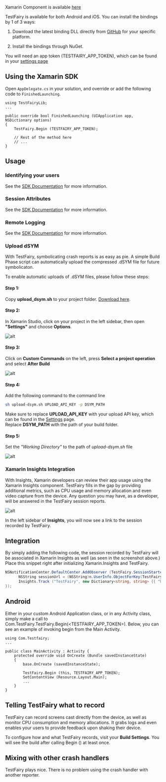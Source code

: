 Xamarin Component is available [here](https://docs.testfairy.com/Platforms/Xamarin_Component.html)

TestFairy is available for both Android and iOS. You can install the bindings by 1 of 3 ways:

1. Download the latest binding DLL directly from [GitHub](https://github.com/testfairy/testfairy-xamarin/releases) for your specific platform.

1. Install the bindings through NuGet.

You will need an app token (TESTFAIRY_APP_TOKEN), which can be found in your [settings page](http://app.testfairy.com/settings/)

## Using the Xamarin SDK

Open `AppDelegate.cs` in your solution, and override or add the following code to `FinishedLaunching`.

```
using TestFairyLib;
...

public override bool FinishedLaunching (UIApplication app, NSDictionary options)
{
	TestFairy.Begin (TESTFAIRY_APP_TOKEN);

	// Rest of the method here
	// ...
}
```

## Usage

### Identifying your users

See the [SDK Documentation](https://docs.testfairy.com/SDK/Identifying_Your_Users.html#xamarin) for more information.

### Session Attributes

See the [SDK Documentation](https://docs.testfairy.com/SDK/Session_Attributes.html#xamarin) for more information.

### Remote Logging

See the [SDK Documentation](https://docs.testfairy.com/SDK/Remote_Logging.html#xamarin) for more information.

### Upload dSYM

With TestFairy, symbolicating crash reports is as easy as pie. A simple Build Phase script can automatically upload the compressed .dSYM file for future symbolicaton.

To enable automatic uploads of .dSYM files, please follow these steps:

#### Step 1:

Copy **upload_dsym.sh** to your project folder. [Download here](https://s3.amazonaws.com/testfairy/sdk/upload-dsym.sh).

#### Step 2:

In Xamarin Studio, click on your project in the left sidebar, then open **"Settings"** and choose **Options**.

![alt](../../img/xamarin/project_options.png)

#### Step 3:

Click on **Custom Commands** on the left, press **Select a project operation**  and select **After Build**

![alt](../../img/xamarin/custom_command.png)

#### Step 4:

Add the following command to the command line

```sh
sh upload-dsym.sh UPLOAD_API_KEY -p DSYM_PATH
```

Make sure to replace **UPLOAD_API_KEY** with your upload API key, which can be found in the [Settings](https://app.testfairy.com/settings/) page.  
Replace **DSYM_PATH** with the path of your build folder.

#### Step 5:

Set the *"Working Directory"* to the path of *upload-dsym.sh* file

![alt](../../img/xamarin/upload_dsym_command.png)

### Xamarin Insights Integration

With Insights, Xamarin developers can review their app usage using the Xamarin Insights component. TestFairy fills in the gap by providing additional metrics, such as CPU usage and memory allocation and even video capture from the device. Any question you may have, as a developer, will be answered in the TestFairy session reports.

![alt](../../img/ios/xamarin-insights/xamarin-insights-integration.png)

In the left sidebar of **Insights**, you will now see a link to the session recorded by TestFairy.

## Integration

By simply adding the following code, the session recorded by TestFairy will be associated in Xamarin Insights as well (as seen in the screenshot above.) Place this snippet right after initializing Xamarin.Insights and TestFairy.

```csharp
NSNotificationCenter.DefaultCenter.AddObserver (TestFairy.SessionStartedNotification, delegate (NSNotification n) {
	  NSString sessionUrl = (NSString)n.UserInfo.ObjectForKey(TestFairy.SessionStartedUrlKey);
	  Insights.Track ("TestFairy", new Dictionary<string, string> {{ "URL", sessionUrl }});
});
```

## Android
Either in your custom Android Application class, or in any Activity class, simply make a call to Com.TestFairy.TestFairy.Begin(<TESTFAIRY_APP_TOKEN>). Below, you can see an example of invoking begin from the Main Activity.

```
using Com.Testfairy;
...

public class MainActivity : Activity {
	protected override void OnCreate (Bundle savedInstanceState)
    {
		base.OnCreate (savedInstanceState);

		TestFairy.Begin (this, TESTFAIRY_APP_TOKEN);
		SetContentView (Resource.Layout.Main);
        ...
    }
}

```

## Telling TestFairy what to record

TestFairy can record screens cast directly from the device, as well as monitor CPU consumption and memory allocations. It grabs
logs and even enables your users to provide feedback upon shaking their device.

To configure how and what TestFairy records, visit your **Build Settings**. You will see the build after calling Begin () at
least once.

## Mixing with other crash handlers

TestFairy plays nice. There is no problem using the crash handler with another reporter.
